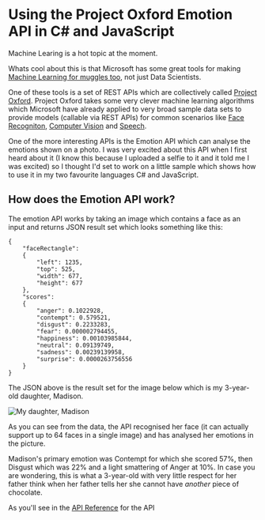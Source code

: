 
# Using the Project Oxford Emotion API in C# and JavaScript
Machine Learing is a hot topic at the moment. 

Whats cool about this is that Microsoft has some great tools for making [Machine Learning for muggles too](http://blogs.msdn.com/b/martinkearn/archive/2016/03/01/machine-learning-is-for-muggles-too.aspx), not just Data Scientists.

One of these tools is a set of REST APIs which are collectively called [Project Oxford](https://www.projectoxford.ai/). Project Oxford takes some very clever machine learning algorithms which Microsoft have already applied to very broad sample data sets to provide models (callable via REST APIs) for common scenarios like [Face Recogniton](https://www.projectoxford.ai/face), [Computer Vision](https://www.projectoxford.ai/vision) and [Speech](https://www.projectoxford.ai/vision).

One of the more interesting APIs is the Emotion API which can analyse the emotions shown on a photo. I was very excited about this API when I first heard about it (I know this because I uploaded a selfie to it and it told me I was excited) so I thought I'd set to work on a little sample which shows how to use it in my two favourite languages C# and JavaScript.

## How does the Emotion API work?
The emotion API works by taking an image which contains a face as an input and returns JSON result set which looks something like this:
```
{
    "faceRectangle": 
    {
        "left": 1235,
        "top": 525,
        "width": 677,
        "height": 677
    },
    "scores": 
    {
        "anger": 0.1022928,
        "contempt": 0.579521,
        "disgust": 0.2233283,
        "fear": 0.000002794455,
        "happiness": 0.00103985844,
        "neutral": 0.09139749,
        "sadness": 0.00239139958,
        "surprise": 0.0000263756556
    }
}
```

The JSON above is the result set for the image below which is my 3-year-old daughter, Madison.

![My daughter, Madison](https://raw.githubusercontent.com/martinkearn/Content/master/Blogs/Images/MLProcess.PNG)

As you can see from the data, the API recognised her face (it can actually support up to 64 faces in a single image) and has analysed her emotions in the picture.

Madison's primary emotion was Contempt for which she scored 57%, then Disgust which was 22% and a light smattering of Anger at 10%. In case you are wondering, this is what a 3-year-old with very little respect for her father think when her father tells her she cannot have _another_ piece of chocolate.

As you'll see in the [API Reference](https://dev.projectoxford.ai/docs/services/5639d931ca73072154c1ce89/operations/563b31ea778daf121cc3a5fa) for the API